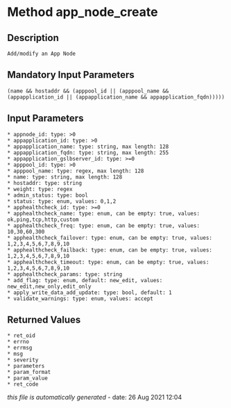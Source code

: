 # Method app_node_create

## Description
	Add/modify an App Node

## Mandatory Input Parameters
	(name && hostaddr && (apppool_id || (apppool_name && (appapplication_id || (appapplication_name && appapplication_fqdn)))))

## Input Parameters
	* appnode_id: type: >0
	* appapplication_id: type: >0
	* appapplication_name: type: string, max length: 128
	* appapplication_fqdn: type: string, max length: 255
	* appapplication_gslbserver_id: type: >=0
	* apppool_id: type: >0
	* apppool_name: type: regex, max length: 128
	* name: type: string, max length: 128
	* hostaddr: type: string
	* weight: type: regex
	* admin_status: type: bool
	* status: type: enum, values: 0,1,2
	* apphealthcheck_id: type: >=0
	* apphealthcheck_name: type: enum, can be empty: true, values: ok,ping,tcp,http,custom
	* apphealthcheck_freq: type: enum, can be empty: true, values: 10,30,60,300
	* apphealthcheck_failover: type: enum, can be empty: true, values: 1,2,3,4,5,6,7,8,9,10
	* apphealthcheck_failback: type: enum, can be empty: true, values: 1,2,3,4,5,6,7,8,9,10
	* apphealthcheck_timeout: type: enum, can be empty: true, values: 1,2,3,4,5,6,7,8,9,10
	* apphealthcheck_params: type: string
	* add_flag: type: enum, default: new_edit, values: new_edit,new_only,edit_only
	* apply_write_data_add_update: type: bool, default: 1
	* validate_warnings: type: enum, values: accept

## Returned Values
	* ret_oid
	* errno
	* errmsg
	* msg
	* severity
	* parameters
	* param_format
	* param_value
	* ret_code


*this file is automatically generated* - date: 26 Aug 2021 12:04